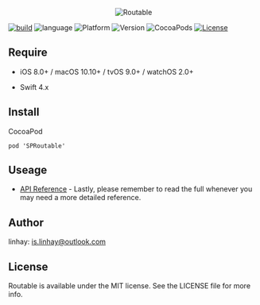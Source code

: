 <p align="center">
<img src="https://raw.githubusercontent.com/linhay/Routable/master/Screenshot/logo.png" alt="Routable" title="Routable"/>
</p>

[![build](https://travis-ci.org/linhay/Routable.svg?branch=master)](https://travis-ci.org/linhay/Routable)
![language](https://img.shields.io/badge/language-swift-orange.svg)
![Platform](https://img.shields.io/cocoapods/p/SPRoutable.svg?style=flat)
![Version](https://img.shields.io/cocoapods/v/SPRoutable.svg?style=flat)
![CocoaPods](https://img.shields.io/badge/CocoaPods-supported-brightgreen.svg)
[![License](http://img.shields.io/badge/license-MIT-lightgrey.svg?style=flat)](http://mit-license.org)

## Require

- iOS 8.0+ / macOS 10.10+ / tvOS 9.0+ / watchOS 2.0+

- Swift 4.x

## Install

CocoaPod

```
pod 'SPRoutable'
```

## Useage

- [API Reference](https://linhay.github.io/SPRoutable/index.html) - Lastly, please remember to read the full whenever you may need a more detailed reference.


## Author

linhay: is.linhay@outlook.com

## License

Routable is available under the MIT license. See the LICENSE file for more info.

